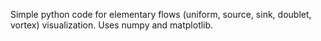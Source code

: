 Simple python code for elementary flows (uniform, source, sink, doublet, vortex) visualization. Uses numpy and matplotlib.
